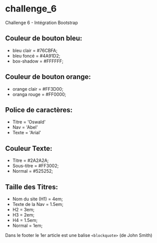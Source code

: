 # challenge_6
Challenge 6 - Intégration Bootstrap

## Couleur de bouton bleu:

* bleu clair = #76CBFA;
* bleu foncé = #4A91D2;
* box-shadow = #FFFFFF;

## Couleur de bouton orange:

* orange clair = #FF3D00;
* oranga rouge = #FF0000;

## Police de caractères:

* Titre = 'Oswald'
* Nav = 'Abel'
* Texte = 'Arial'

## Couleur Texte:

* Titre = #2A2A2A;
* Sous-titre = #FF3002;
* Normal = #525252;

## Taille des Titres:

* Nom du site (H1) = 4em;
* Texte de la Nav = 1.5em;
* H2 = 3em;
* H3 = 2em;
* H4 = 1.5em;
* Normal = 1em;

Dans le footer le 1er article est une balise `<blockquote>` (de John Smith)
